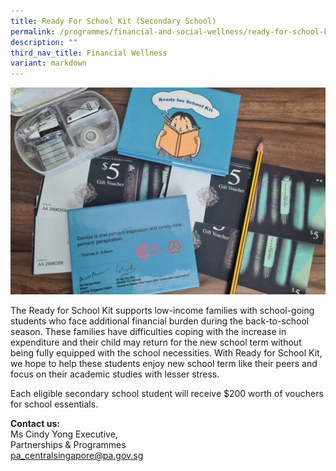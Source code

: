 ```yaml
---
title: Ready For School Kit (Secondary School)
permalink: /programmes/financial-and-social-wellness/ready-for-school-kit-secondaryschool/
description: ""
third_nav_title: Financial Wellness
variant: markdown
---
```

![Ready for School Kit (Secondary)](/images/Programmes/whatsapp-image-2021-01-24-at-10-48-59-pm.jpeg)

The Ready for School Kit supports low-income families with school-going students who face additional financial burden during the back-to-school season. These families have difficulties coping with the increase in expenditure and their child may return for the new school term without being fully equipped with the school necessities. With Ready for School Kit, we hope to help these students enjoy new school term like their peers and focus on their academic studies with lesser stress.

Each eligible secondary school student will receive $200 worth of vouchers for school essentials.


**Contact us:**  
Ms Cindy Yong
Executive,   
Partnerships & Programmes  
[pa\_centralsingapore@pa.gov.sg](mailto:pa_centralsingapore@pa.gov.sg)